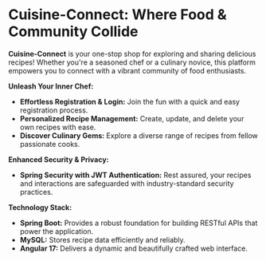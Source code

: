 # Cuisine-Connect: Where Food & Community Collide

**Cuisine-Connect** is your one-stop shop for exploring and sharing delicious recipes! Whether you're a seasoned chef or a culinary novice, this platform empowers you to connect with a vibrant community of food enthusiasts.

**Unleash Your Inner Chef:**

* **Effortless Registration & Login:** Join the fun with a quick and easy registration process.
* **Personalized Recipe Management:** Create, update, and delete your own recipes with ease.
* **Discover Culinary Gems:** Explore a diverse range of recipes from fellow passionate cooks.

**Enhanced Security & Privacy:**

* **Spring Security with JWT Authentication:** Rest assured, your recipes and interactions are safeguarded with industry-standard security practices.

**Technology Stack:**

* **Spring Boot:** Provides a robust foundation for building RESTful APIs that power the application.
* **MySQL:** Stores recipe data efficiently and reliably.
* **Angular 17:** Delivers a dynamic and beautifully crafted web interface.
